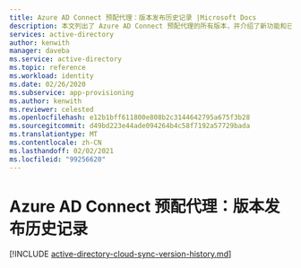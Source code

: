 ```yaml
---
title: Azure AD Connect 预配代理：版本发布历史记录 |Microsoft Docs
description: 本文列出了 Azure AD Connect 预配代理的所有版本，并介绍了新功能和已修复的问题
services: active-directory
author: kenwith
manager: daveba
ms.service: active-directory
ms.topic: reference
ms.workload: identity
ms.date: 02/26/2020
ms.subservice: app-provisioning
ms.author: kenwith
ms.reviewer: celested
ms.openlocfilehash: e12b1bff611800e808b2c3144642795a675f3b28
ms.sourcegitcommit: d49bd223e44ade094264b4c58f7192a57729bada
ms.translationtype: MT
ms.contentlocale: zh-CN
ms.lasthandoff: 02/02/2021
ms.locfileid: "99256620"
---
```

# <a name="azure-ad-connect-provisioning-agent-version-release-history"></a>Azure AD Connect 预配代理：版本发布历史记录

[!INCLUDE [active-directory-cloud-sync-version-history.md](../../../includes/active-directory-cloud-sync-version-history.md)]



